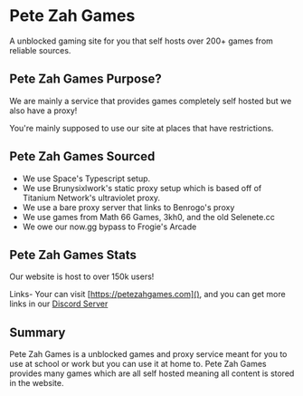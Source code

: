 # Pete Zah Games
A unblocked gaming site for you that self hosts over 200+ games from reliable sources.


## Pete Zah Games Purpose?
We are mainly a service that provides games completely self hosted but we also have a proxy!

You're mainly supposed to use our site at places that have restrictions.

## Pete Zah Games Sourced
- We use Space's Typescript setup.
- We use Brunysixlwork's static proxy setup which is based off of Titanium Network's ultraviolet proxy.
- We use a bare proxy server that links to Benrogo's proxy
- We use games from Math 66 Games, 3kh0, and the old Selenete.cc
- We owe our now.gg bypass to Frogie's Arcade

## Pete Zah Games Stats
Our website is host to over 150k users!

Links- Your can visit [https://petezahgames.com](), and you can get more links in our [Discord Server](https://discord.gg/cYjHFDguxS)
## Summary
Pete Zah Games is a unblocked games and proxy service meant for you to use at school or work but you can use it at home to. Pete Zah Games provides many games which are all self hosted meaning all content is stored in the website.


